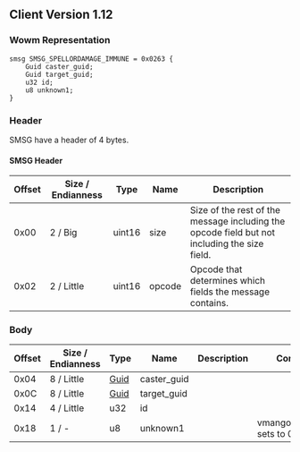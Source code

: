 ## Client Version 1.12

### Wowm Representation
```rust,ignore
smsg SMSG_SPELLORDAMAGE_IMMUNE = 0x0263 {
    Guid caster_guid;
    Guid target_guid;
    u32 id;
    u8 unknown1;
}
```
### Header

SMSG have a header of 4 bytes.

#### SMSG Header

| Offset | Size / Endianness | Type   | Name   | Description |
| ------ | ----------------- | ------ | ------ | ----------- |
| 0x00   | 2 / Big           | uint16 | size   | Size of the rest of the message including the opcode field but not including the size field.|
| 0x02   | 2 / Little        | uint16 | opcode | Opcode that determines which fields the message contains.|

### Body

| Offset | Size / Endianness | Type | Name | Description | Comment |
| ------ | ----------------- | ---- | ---- | ----------- | ------- |
| 0x04 | 8 / Little | [Guid](../spec/packed-guid.md) | caster_guid |  |  |
| 0x0C | 8 / Little | [Guid](../spec/packed-guid.md) | target_guid |  |  |
| 0x14 | 4 / Little | u32 | id |  |  |
| 0x18 | 1 / - | u8 | unknown1 |  | vmangos/cmangos sets to 0 |

